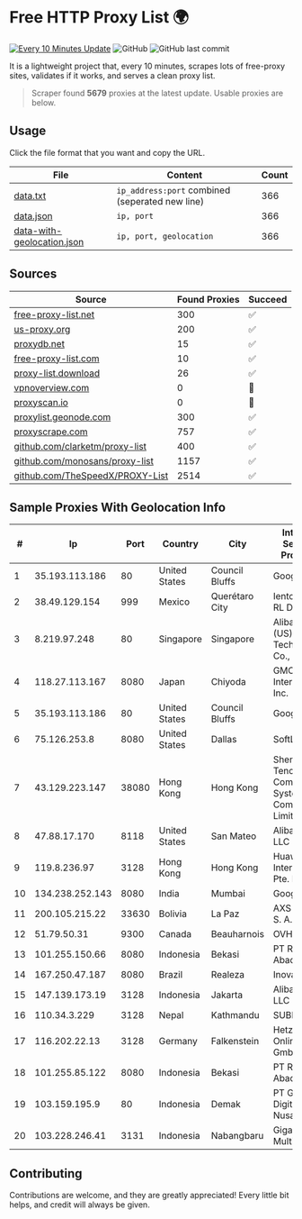 
# Free HTTP Proxy List 🌍

[![Every 10 Minutes Update](https://github.com/mertguvencli/http-proxy-list/actions/workflows/main.yml/badge.svg?branch=main)](https://github.com/mertguvencli/http-proxy-list/actions/workflows/main.yml)
![GitHub](https://img.shields.io/github/license/mertguvencli/http-proxy-list)
![GitHub last commit](https://img.shields.io/github/last-commit/mertguvencli/http-proxy-list)

It is a lightweight project that, every 10 minutes, scrapes lots of free-proxy sites, validates if it works, and serves a clean proxy list.


> Scraper found **5679** proxies at the latest update. Usable proxies are below.

## Usage

Click the file format that you want and copy the URL.


|File|Content|Count|
|----|-------|-----|
|[data.txt](https://raw.githubusercontent.com/mertguvencli/http-proxy-list/main/proxy-list/data.txt)|`ip_address:port` combined (seperated new line)|366|
|[data.json](https://raw.githubusercontent.com/mertguvencli/http-proxy-list/main/proxy-list/data.json)|`ip, port`|366|
|[data-with-geolocation.json](https://raw.githubusercontent.com/mertguvencli/http-proxy-list/main/proxy-list/data-with-geolocation.json)|`ip, port, geolocation`|366|

## Sources

|Source|Found Proxies|Succeed|
|------|-------------|-------|
|[free-proxy-list.net](https://free-proxy-list.net)|300|✅|
|[us-proxy.org](https://www.us-proxy.org)|200|✅|
|[proxydb.net](http://proxydb.net)|15|✅|
|[free-proxy-list.com](https://free-proxy-list.com/?page=&port=&type%5B%5D=http&type%5B%5D=https&up_time=0&search=Search)|10|✅|
|[proxy-list.download](https://www.proxy-list.download/HTTP)|26|✅|
|[vpnoverview.com](https://vpnoverview.com/privacy/anonymous-browsing/free-proxy-servers)|0|🚫|
|[proxyscan.io](https://www.proxyscan.io)|0|🚫|
|[proxylist.geonode.com](https://proxylist.geonode.com/api/proxy-list?limit=300&page=1&sort_by=lastChecked&sort_type=desc&protocols=http,https)|300|✅|
|[proxyscrape.com](https://api.proxyscrape.com/v2/?request=displayproxies&protocol=http&timeout=10000&country=all&ssl=all&anonymity=all)|757|✅|
|[github.com/clarketm/proxy-list](https://raw.githubusercontent.com/clarketm/proxy-list/master/proxy-list-raw.txt)|400|✅|
|[github.com/monosans/proxy-list](https://raw.githubusercontent.com/monosans/proxy-list/main/proxies/http.txt)|1157|✅|
|[github.com/TheSpeedX/PROXY-List](https://raw.githubusercontent.com/TheSpeedX/PROXY-List/master/http.txt)|2514|✅|


## Sample Proxies With Geolocation Info

|#|Ip|Port|Country|City|Internet Service Provider|
|-|--|----|-------|----|-------------------------|
|1|35.193.113.186|80|United States|Council Bluffs|Google LLC|
|2|38.49.129.154|999|Mexico|Querétaro City|Ientc S De RL De CV|
|3|8.219.97.248|80|Singapore|Singapore|Alibaba (US) Technology Co., Ltd.|
|4|118.27.113.167|8080|Japan|Chiyoda|GMO Internet, Inc.|
|5|35.193.113.186|80|United States|Council Bluffs|Google LLC|
|6|75.126.253.8|8080|United States|Dallas|SoftLayer|
|7|43.129.223.147|38080|Hong Kong|Hong Kong|Shenzhen Tencent Computer Systems Company Limited|
|8|47.88.17.170|8118|United States|San Mateo|Alibaba.com LLC|
|9|119.8.236.97|3128|Hong Kong|Hong Kong|Huawei International Pte. Ltd.|
|10|134.238.252.143|8080|India|Mumbai|Google LLC|
|11|200.105.215.22|33630|Bolivia|La Paz|AXS Bolivia S. A.|
|12|51.79.50.31|9300|Canada|Beauharnois|OVH SAS|
|13|101.255.150.66|8080|Indonesia|Bekasi|PT Remala Abadi|
|14|167.250.47.187|8080|Brazil|Realeza|Inova Fibra|
|15|147.139.173.19|3128|Indonesia|Jakarta|Alibaba.com LLC|
|16|110.34.3.229|3128|Nepal|Kathmandu|SUBISU C7|
|17|116.202.22.13|3128|Germany|Falkenstein|Hetzner Online GmbH|
|18|101.255.85.122|8080|Indonesia|Bekasi|PT Remala Abadi|
|19|103.159.195.9|80|Indonesia|Demak|PT Giga Digital Nusantara|
|20|103.228.246.41|3131|Indonesia|Nabangbaru|Giga Patra Multimedia|



## Contributing

Contributions are welcome, and they are greatly appreciated! Every
little bit helps, and credit will always be given.

